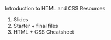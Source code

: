 Introduction to HTML and CSS Resources

1. Slides
2. Starter + final files 
3. HTML + CSS Cheatsheet

